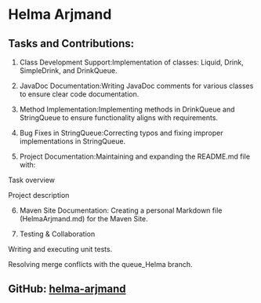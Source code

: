 # Helma Arjmand
 
## Tasks and Contributions:
 
1. Class Development Support:Implementation of classes: Liquid, Drink, SimpleDrink, and DrinkQueue.

2. JavaDoc Documentation:Writing JavaDoc comments for various classes to ensure clear code documentation.

3. Method Implementation:Implementing methods in DrinkQueue and StringQueue to ensure functionality aligns with requirements.

4. Bug Fixes in StringQueue:Correcting typos and fixing improper implementations in StringQueue.

5. Project Documentation:Maintaining and expanding the README.md file with:

Task overview

Project description

6. Maven Site Documentation: Creating a personal Markdown file (HelmaArjmand.md) for the Maven Site.

7. Testing & Collaboration

Writing and executing unit tests.

Resolving merge conflicts with the queue_Helma branch.
 
## GitHub: [helma-arjmand](https://github.com/helma-arjmand)